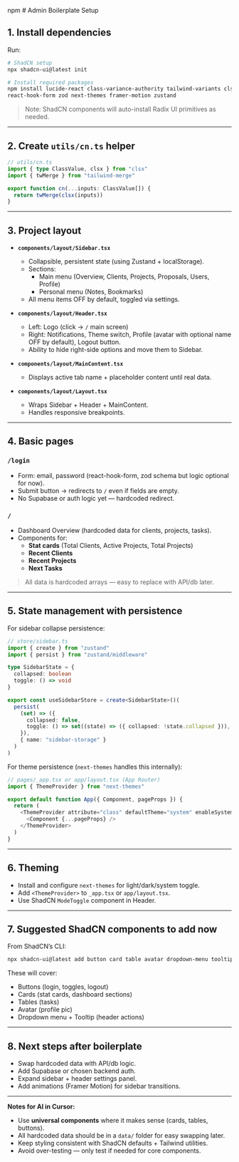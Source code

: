 npm # Admin Boilerplate Setup

## 1. Install dependencies

Run:

```bash
# ShadCN setup
npx shadcn-ui@latest init

# Install required packages
npm install lucide-react class-variance-authority tailwind-variants clsx tailwind-merge \
react-hook-form zod next-themes framer-motion zustand
```

> Note: ShadCN components will auto-install Radix UI primitives as needed.

---

## 2. Create `utils/cn.ts` helper

```ts
// utils/cn.ts
import { type ClassValue, clsx } from "clsx"
import { twMerge } from "tailwind-merge"

export function cn(...inputs: ClassValue[]) {
  return twMerge(clsx(inputs))
}
```

---

## 3. Project layout

- **`components/layout/Sidebar.tsx`**
  - Collapsible, persistent state (using Zustand + localStorage).
  - Sections:
    - Main menu (Overview, Clients, Projects, Proposals, Users, Profile)
    - Personal menu (Notes, Bookmarks)
  - All menu items OFF by default, toggled via settings.

- **`components/layout/Header.tsx`**
  - Left: Logo (click → `/` main screen)
  - Right: Notifications, Theme switch, Profile (avatar with optional name OFF by default), Logout button.
  - Ability to hide right-side options and move them to Sidebar.

- **`components/layout/MainContent.tsx`**
  - Displays active tab name + placeholder content until real data.

- **`components/layout/Layout.tsx`**
  - Wraps Sidebar + Header + MainContent.
  - Handles responsive breakpoints.

---

## 4. Basic pages

### `/login`
- Form: email, password (react-hook-form, zod schema but logic optional for now).
- Submit button → redirects to `/` even if fields are empty.
- No Supabase or auth logic yet — hardcoded redirect.

### `/`
- Dashboard Overview (hardcoded data for clients, projects, tasks).
- Components for:
  - **Stat cards** (Total Clients, Active Projects, Total Projects)
  - **Recent Clients**
  - **Recent Projects**
  - **Next Tasks**

> All data is hardcoded arrays — easy to replace with API/db later.

---

## 5. State management with persistence

For sidebar collapse persistence:

```ts
// store/sidebar.ts
import { create } from "zustand"
import { persist } from "zustand/middleware"

type SidebarState = {
  collapsed: boolean
  toggle: () => void
}

export const useSidebarStore = create<SidebarState>()(
  persist(
    (set) => ({
      collapsed: false,
      toggle: () => set((state) => ({ collapsed: !state.collapsed })),
    }),
    { name: "sidebar-storage" }
  )
)
```

For theme persistence (`next-themes` handles this internally):

```ts
// pages/_app.tsx or app/layout.tsx (App Router)
import { ThemeProvider } from "next-themes"

export default function App({ Component, pageProps }) {
  return (
    <ThemeProvider attribute="class" defaultTheme="system" enableSystem>
      <Component {...pageProps} />
    </ThemeProvider>
  )
}
```

---

## 6. Theming

- Install and configure `next-themes` for light/dark/system toggle.
- Add `<ThemeProvider>` to `_app.tsx` or `app/layout.tsx`.
- Use ShadCN `ModeToggle` component in Header.

---

## 7. Suggested ShadCN components to add now

From ShadCN’s CLI:

```bash
npx shadcn-ui@latest add button card table avatar dropdown-menu tooltip
```

These will cover:
- Buttons (login, toggles, logout)
- Cards (stat cards, dashboard sections)
- Tables (tasks)
- Avatar (profile pic)
- Dropdown menu + Tooltip (header actions)

---

## 8. Next steps after boilerplate

- Swap hardcoded data with API/db logic.
- Add Supabase or chosen backend auth.
- Expand sidebar + header settings panel.
- Add animations (Framer Motion) for sidebar transitions.

---

**Notes for AI in Cursor:**
- Use **universal components** where it makes sense (cards, tables, buttons).
- All hardcoded data should be in a `data/` folder for easy swapping later.
- Keep styling consistent with ShadCN defaults + Tailwind utilities.
- Avoid over-testing — only test if needed for core components.
